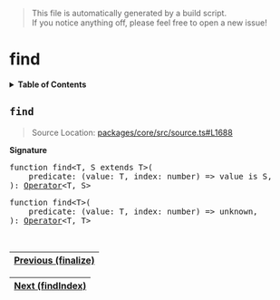 > This file is automatically generated by a build script.<br>If you notice anything off, please feel free to open a new issue!

# find

<details><summary><b>Table of Contents</b></summary>

1. [<code>find</code>](#find)</details>

## <a name="find"></a><code>find</code>

> Source Location: [packages\/core\/src\/source.ts#L1688](..\/..\/packages\/core\/src\/source.ts#L1688)

<b>Signature</b>

<pre>function find&lt;T, S extends T&gt;(<br>    predicate: (value: T, index: number) =&gt; value is S,<br>): <a href="000-Operator.md#Operator">Operator</a>&lt;T, S&gt;</pre>

<pre>function find&lt;T&gt;(<br>    predicate: (value: T, index: number) =&gt; unknown,<br>): <a href="000-Operator.md#Operator">Operator</a>&lt;T, T&gt;</pre><br>

| [Previous \(finalize\)](027-finalize.md#readme) |
| --- |

<div align="right">

| [Next \(findIndex\)](029-findIndex.md#readme) |
| --- |
</div>
